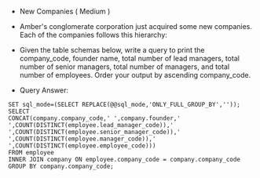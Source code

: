 * New Companies ( Medium )

- Amber's conglomerate corporation just acquired some new companies. Each of the companies follows this hierarchy:

- Given the table schemas below, write a query to print the company_code, founder name, total number of lead managers, total number of senior managers, total number of managers, and total number of employees. Order your output by ascending company_code.

- Query Answer: 

```
SET sql_mode=(SELECT REPLACE(@@sql_mode,'ONLY_FULL_GROUP_BY',''));
SELECT 
CONCAT(company.company_code,' ',company.founder,' ',COUNT(DISTINCT(employee.lead_manager_code)),' ',COUNT(DISTINCT(employee.senior_manager_code)),' ',COUNT(DISTINCT(employee.manager_code)),' ',COUNT(DISTINCT(employee.employee_code)))
FROM employee
INNER JOIN company ON employee.company_code = company.company_code
GROUP BY company.company_code;
```

